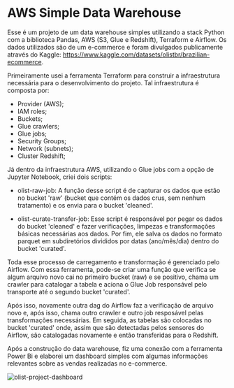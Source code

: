 # AWS Simple Data Warehouse

Esse é um projeto de um data warehouse simples utilizando a stack Python com a biblioteca Pandas, AWS (S3, Glue e Redshift), Terraform e Airflow.
Os dados utilizados são de um e-commerce e foram divulgados publicamente através do Kaggle: <https://www.kaggle.com/datasets/olistbr/brazilian-ecommerce>.

Primeiramente usei a ferramenta Terraform para construir a infraestrutura necessária para o desenvolvimento do projeto. Tal infraestrutura é composta por:

- Provider (AWS);
- IAM roles;
- Buckets;
- Glue crawlers;
- Glue jobs;
- Security Groups;
- Network (subnets);
- Cluster Redshift;

Já dentro da infraestrutura AWS, utilizando o Glue jobs com a opção de Jupyter Notebook, criei dois scripts:

- olist-raw-job:
A função desse script é de capturar os dados que estão no bucket 'raw' (bucket que contém os dados crus, sem nenhum tratamento) e os envia para o bucket 'cleaned'.

- olist-curate-transfer-job:
Esse script é responsável por pegar os dados do bucket 'cleaned' e fazer verificações, limpezas e transformações básicas necessárias aos dados. Por fim, ele salva os dados no formato parquet em subdiretórios divididos por datas (ano/mês/dia) dentro do bucket 'curated'.

Toda esse processo de carregamento e transformação é gerenciado pelo Airflow. Com essa ferramenta, pode-se criar uma função que verifica se algum arquivo novo cai no primeiro bucket (raw) e se positivo, chama um crawler para catalogar a tabela e aciona o Glue Job responsável pelo transporte até o segundo bucket 'curated'.

Após isso, novamente outra dag do Airflow faz a verificação de arquivo novo e, após isso, chama outro crawler e outro job resposável pelas transformações necessárias. Em seguida, as tabelas são colocadas no bucket 'curated' onde, assim que são detectadas pelos sensores do Airflow, são catalogadas novamente e então transferidas para o Redshift.

Após a construção do data warehouse, fiz uma conexão com a ferramenta Power Bi e elaborei um dashboard simples com algumas informações relevantes sobre as vendas realizadas no e-commerce.

![olist-project-dashboard](/2023-06-26.png)

